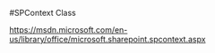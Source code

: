 ﻿#SPContext Class

https://msdn.microsoft.com/en-us/library/office/microsoft.sharepoint.spcontext.aspx

